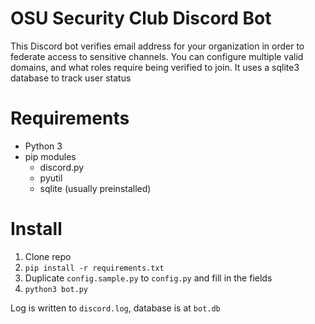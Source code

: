 # OSU Security Club Discord Bot
This Discord bot verifies email address for your organization in order to federate access to sensitive channels. You can configure multiple valid domains, and what roles require being verified to join. It uses a sqlite3 database to track user status

# Requirements
* Python 3
* pip modules
  * discord.py
  * pyutil
  * sqlite (usually preinstalled)

# Install
1. Clone repo
2. `pip install -r requirements.txt`
3. Duplicate `config.sample.py` to `config.py` and fill in the fields
4. `python3 bot.py`

Log is written to `discord.log`, database is at `bot.db`
